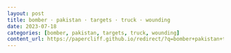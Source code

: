 ```yaml
---
layout: post
title: bomber · pakistan · targets · truck · wounding
date: 2023-07-18
categories: [bomber, pakistan, targets, truck, wounding]
content_url: https://papercliff.github.io/redirect/?q=bomber+pakistan+targets+truck+wounding&tbs=cdr:1,cd_min:7/17/2023,cd_max:7/19/2023
---
```

